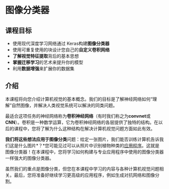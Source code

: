 # 图像分类器



## 课程目标

- 使用现代深度学习网络通过 Keras构建**图像分类器**
- 使用可重复使用的块设计您自己的**自定义卷积网络**
- **了解视觉特征提取**背后的基本思想
- **掌握迁移学习**的艺术来提升你的模型
- 利用**数据增强**来扩展你的数据集

## 介绍

​		本课程将向您介绍计算机视觉的基本概念。我们的目标是了解神经网络如何“理解”自然图像，并解决人类视觉系统可以解决的同类问题。

​		最适合这项任务的神经网络称为**卷积神经网络**（有时我们称之为**convnet**或**CNN**）。卷积是一种数学运算，它为卷积神经网络的各层提供了独特的结构。在以后的课程中，您将了解为什么这种结构在解决计算机视觉问题方面如此有效。

​		**我们将这些想法应用于图像分类**问题：给定一张图片，我们能否训练计算机告诉我们这是什么图片*？*您可能见过可以从照片中识别植物种类的[应用程序](https://identify.plantnet.org/)。这就是图像分类器！在本课程中，您将学习如何构建与专业应用程序中使用的图像分类器一样强大的图像分类器。

​		虽然我们的重点是图像分类，但您在本课程中学习的内容与各种计算机视觉问题相关。最后，您将准备好继续学习更高级的应用程序，例如生成对抗网络和图像分割。